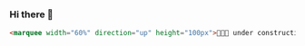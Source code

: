 ### Hi there 👋

```html
<marquee width="60%" direction="up" height="100px">🚧🚧🚧 under construction 🚧🚧🚧</marquee>
```
